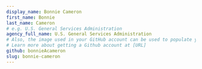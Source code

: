 ```yaml
---
display_name: Bonnie Cameron
first_name: Bonnie
last_name: Cameron
# e.g. U.S. General Services Administration
agency_full_name: U.S. General Services Administration
# Also, the image used in your GitHub account can be used to populate your digital.gov profile photo.
# Learn more about getting a Github account at [URL]
github: bonnieAcameron
slug: bonnie-cameron
---
```

